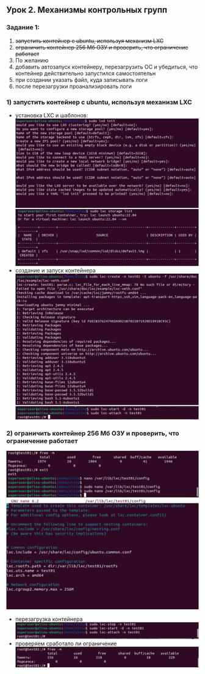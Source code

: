 ## Урок 2. Механизмы контрольных групп

### Задание 1:
1) ~~запустить контейнер с ubuntu, используя механизм LXC~~
2) ~~ограничить контейнер 256 Мб ОЗУ и проверить, что ограничение работает~~
3) По желанию
4) добавить автозапуск контейнеру, перезагрузить ОС и убедиться, что контейнер действительно запустился самостоятельн
5) при создании указать файл, куда записывать логи
6) после перезагрузки проанализировать логи


### 1) запустить контейнер с ubuntu, используя механизм LXC
  - установка LXC и шаблонов:
  ![](images/1.png)
  ![](images/2.png)
  - создание и запуск контейнера
  ![](images/3.png)
  ![](images/4.png)
### 2) ограничить контейнер 256 Мб ОЗУ и проверить, что ограничение работает
   ![](images/5.png)
   ![](images/6.png)
  - перезагрузка контейнера
   ![](images/7.png)
  - проверяем сработало ли ограничение
   ![](images/8.png)


